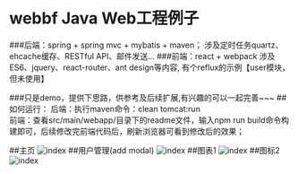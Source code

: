 # webbf Java Web工程例子

###后端：spring + spring mvc + mybatis + maven；
涉及定时任务quartz、ehcache缓存、RESTful API、邮件发送...
###前端：react + webpack
涉及ES6、jquery、react-router、ant design等内容, 有个reflux的示例【user模块，但未使用】</br>

###只是demo，提供下思路，供参考及后续扩展,有兴趣的可以一起完善~~~
##如何运行：
后端：执行maven命令：clean tomcat:run</br>
前端：查看src/main/webapp/目录下的readme文件，输入npm run build命令构建即可，后续修改完前端代码后，刷新浏览器可看到修改后的效果；</br>


##主页
![index][index-image]
##用户管理(add modal)
![index][adduser-image]
##图表1
![index][chart1-image]
##图标2
![index][chart2-image]

[index-image]: https://github.com/peterchenhdu/webbf/blob/master/doc/pic-index.jpg
[adduser-image]: https://github.com/peterchenhdu/webbf/blob/master/doc/pic-adduser.jpg
[chart1-image]: https://github.com/peterchenhdu/webbf/blob/master/doc/pic-chart.jpg
[chart2-image]: https://github.com/peterchenhdu/webbf/blob/master/doc/pic-chart2.jpg
